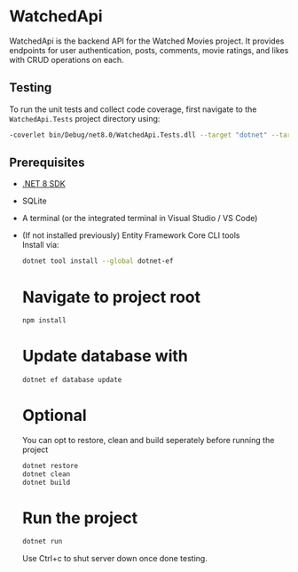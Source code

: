 # WatchedApi

WatchedApi is the backend API for the Watched Movies project. 
It provides endpoints for user authentication, posts, comments, movie ratings, and likes with CRUD operations on each.

## Testing
To run the unit tests and collect code coverage, first navigate to the `WatchedApi.Tests` project directory using:

```bash
-coverlet bin/Debug/net8.0/WatchedApi.Tests.dll --target "dotnet" --targetargs "test --no-build" --format cobertura
```
## Prerequisites

- [.NET 8 SDK](https://dotnet.microsoft.com/download/dotnet/8.0)
- SQLite
- A terminal (or the integrated terminal in Visual Studio / VS Code)
- (If not installed previously) Entity Framework Core CLI tools  
  Install via:
  ```bash
  dotnet tool install --global dotnet-ef
  ```
  # Navigate to project root
  ```bash
  npm install
  ```
  # Update database with
  ```bash
  dotnet ef database update
  ```
  # Optional
  You can opt to restore, clean and build seperately before running the project
  ```bash
  dotnet restore
  dotnet clean
  dotnet build
  ```

  # Run the project
  ```bash
  dotnet run
  ```

  Use Ctrl+c to shut server down once done testing.

